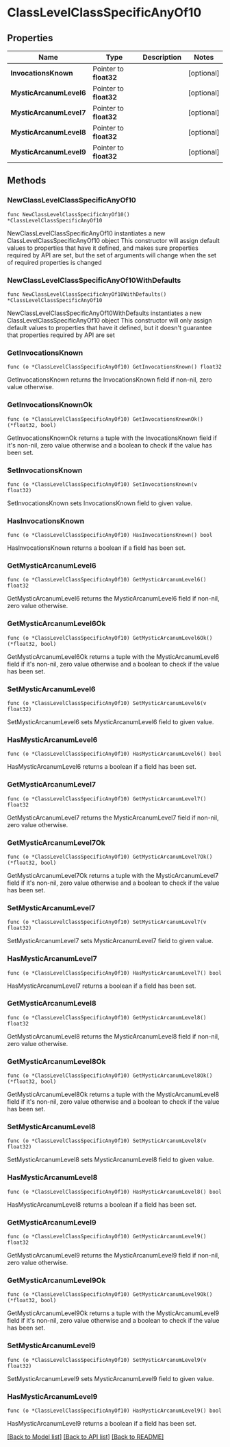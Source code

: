 # ClassLevelClassSpecificAnyOf10

## Properties

Name | Type | Description | Notes
------------ | ------------- | ------------- | -------------
**InvocationsKnown** | Pointer to **float32** |  | [optional] 
**MysticArcanumLevel6** | Pointer to **float32** |  | [optional] 
**MysticArcanumLevel7** | Pointer to **float32** |  | [optional] 
**MysticArcanumLevel8** | Pointer to **float32** |  | [optional] 
**MysticArcanumLevel9** | Pointer to **float32** |  | [optional] 

## Methods

### NewClassLevelClassSpecificAnyOf10

`func NewClassLevelClassSpecificAnyOf10() *ClassLevelClassSpecificAnyOf10`

NewClassLevelClassSpecificAnyOf10 instantiates a new ClassLevelClassSpecificAnyOf10 object
This constructor will assign default values to properties that have it defined,
and makes sure properties required by API are set, but the set of arguments
will change when the set of required properties is changed

### NewClassLevelClassSpecificAnyOf10WithDefaults

`func NewClassLevelClassSpecificAnyOf10WithDefaults() *ClassLevelClassSpecificAnyOf10`

NewClassLevelClassSpecificAnyOf10WithDefaults instantiates a new ClassLevelClassSpecificAnyOf10 object
This constructor will only assign default values to properties that have it defined,
but it doesn't guarantee that properties required by API are set

### GetInvocationsKnown

`func (o *ClassLevelClassSpecificAnyOf10) GetInvocationsKnown() float32`

GetInvocationsKnown returns the InvocationsKnown field if non-nil, zero value otherwise.

### GetInvocationsKnownOk

`func (o *ClassLevelClassSpecificAnyOf10) GetInvocationsKnownOk() (*float32, bool)`

GetInvocationsKnownOk returns a tuple with the InvocationsKnown field if it's non-nil, zero value otherwise
and a boolean to check if the value has been set.

### SetInvocationsKnown

`func (o *ClassLevelClassSpecificAnyOf10) SetInvocationsKnown(v float32)`

SetInvocationsKnown sets InvocationsKnown field to given value.

### HasInvocationsKnown

`func (o *ClassLevelClassSpecificAnyOf10) HasInvocationsKnown() bool`

HasInvocationsKnown returns a boolean if a field has been set.

### GetMysticArcanumLevel6

`func (o *ClassLevelClassSpecificAnyOf10) GetMysticArcanumLevel6() float32`

GetMysticArcanumLevel6 returns the MysticArcanumLevel6 field if non-nil, zero value otherwise.

### GetMysticArcanumLevel6Ok

`func (o *ClassLevelClassSpecificAnyOf10) GetMysticArcanumLevel6Ok() (*float32, bool)`

GetMysticArcanumLevel6Ok returns a tuple with the MysticArcanumLevel6 field if it's non-nil, zero value otherwise
and a boolean to check if the value has been set.

### SetMysticArcanumLevel6

`func (o *ClassLevelClassSpecificAnyOf10) SetMysticArcanumLevel6(v float32)`

SetMysticArcanumLevel6 sets MysticArcanumLevel6 field to given value.

### HasMysticArcanumLevel6

`func (o *ClassLevelClassSpecificAnyOf10) HasMysticArcanumLevel6() bool`

HasMysticArcanumLevel6 returns a boolean if a field has been set.

### GetMysticArcanumLevel7

`func (o *ClassLevelClassSpecificAnyOf10) GetMysticArcanumLevel7() float32`

GetMysticArcanumLevel7 returns the MysticArcanumLevel7 field if non-nil, zero value otherwise.

### GetMysticArcanumLevel7Ok

`func (o *ClassLevelClassSpecificAnyOf10) GetMysticArcanumLevel7Ok() (*float32, bool)`

GetMysticArcanumLevel7Ok returns a tuple with the MysticArcanumLevel7 field if it's non-nil, zero value otherwise
and a boolean to check if the value has been set.

### SetMysticArcanumLevel7

`func (o *ClassLevelClassSpecificAnyOf10) SetMysticArcanumLevel7(v float32)`

SetMysticArcanumLevel7 sets MysticArcanumLevel7 field to given value.

### HasMysticArcanumLevel7

`func (o *ClassLevelClassSpecificAnyOf10) HasMysticArcanumLevel7() bool`

HasMysticArcanumLevel7 returns a boolean if a field has been set.

### GetMysticArcanumLevel8

`func (o *ClassLevelClassSpecificAnyOf10) GetMysticArcanumLevel8() float32`

GetMysticArcanumLevel8 returns the MysticArcanumLevel8 field if non-nil, zero value otherwise.

### GetMysticArcanumLevel8Ok

`func (o *ClassLevelClassSpecificAnyOf10) GetMysticArcanumLevel8Ok() (*float32, bool)`

GetMysticArcanumLevel8Ok returns a tuple with the MysticArcanumLevel8 field if it's non-nil, zero value otherwise
and a boolean to check if the value has been set.

### SetMysticArcanumLevel8

`func (o *ClassLevelClassSpecificAnyOf10) SetMysticArcanumLevel8(v float32)`

SetMysticArcanumLevel8 sets MysticArcanumLevel8 field to given value.

### HasMysticArcanumLevel8

`func (o *ClassLevelClassSpecificAnyOf10) HasMysticArcanumLevel8() bool`

HasMysticArcanumLevel8 returns a boolean if a field has been set.

### GetMysticArcanumLevel9

`func (o *ClassLevelClassSpecificAnyOf10) GetMysticArcanumLevel9() float32`

GetMysticArcanumLevel9 returns the MysticArcanumLevel9 field if non-nil, zero value otherwise.

### GetMysticArcanumLevel9Ok

`func (o *ClassLevelClassSpecificAnyOf10) GetMysticArcanumLevel9Ok() (*float32, bool)`

GetMysticArcanumLevel9Ok returns a tuple with the MysticArcanumLevel9 field if it's non-nil, zero value otherwise
and a boolean to check if the value has been set.

### SetMysticArcanumLevel9

`func (o *ClassLevelClassSpecificAnyOf10) SetMysticArcanumLevel9(v float32)`

SetMysticArcanumLevel9 sets MysticArcanumLevel9 field to given value.

### HasMysticArcanumLevel9

`func (o *ClassLevelClassSpecificAnyOf10) HasMysticArcanumLevel9() bool`

HasMysticArcanumLevel9 returns a boolean if a field has been set.


[[Back to Model list]](../README.md#documentation-for-models) [[Back to API list]](../README.md#documentation-for-api-endpoints) [[Back to README]](../README.md)



